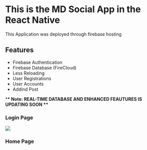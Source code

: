 # This is the MD Social App in the React Native

This Application was deployed through firebase hosting

## Features

<ul>
  <li>Firebase Authentication</li>
  <li>Firebase Database (FireCloud)</li>
  <li>Less Reloading</li>
  <li>User Registrations</li>
  <li>User Accounts</li>
  <li>Addind Post</li>
</ul>

\***\* Note: REAL-TIME DATABASE AND ENHANCED FEAUTURES IS UPDATING SOON \*\***

### Login Page

<Image src="asset/readmeimage/LoginPage.png">

### Home Page
